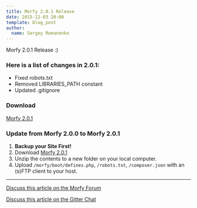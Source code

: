 ```yaml
---
title: Morfy 2.0.1 Release
date: 2015-12-03 20:00
template: blog_post
author:
  name: Sergey Romanenko
---
```


Morfy 2.0.1 Release :)  

### Here is a list of changes in 2.0.1:
* Fixed robots.txt
* Removed LIBRARIES_PATH constant
* Updated .gitignore

### Download
[<i class="fa fa-download"></i> Morfy 2.0.1](https://github.com/morfy-cms/morfy/releases/download/v2.0.1/morfy-2.0.1.zip)

### Update from Morfy 2.0.0 to Morfy 2.0.1
1. **Backup your Site First!**
2. Download [Morfy 2.0.1](https://github.com/morfy-cms/morfy/releases/download/v2.0.1/morfy-2.0.1.zip)
3. Unzip the contents to a new folder on your local computer.
4. Upload `/morfy/boot/defines.php`, `/robots.txt`, `/composer.json` with an (s)FTP client to your host.

<hr>

[<i class="fa fa-comments"></i> Discuss this article on the Morfy Forum](http://forum.morfy.org/discussion/76/morfy-2-0-1-release#latest)

[<i class="fa fa-comments"></i> Discuss this article on the Gitter Chat](https://gitter.im/morfy-cms/morfy)
